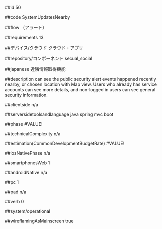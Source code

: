 ##id
50

##code
SystemUpdatesNearby

##flow
（アラート）

##requirements
13

##デバイス/クラウド
クラウド・アプリ

##repository/コンポーネント
secual_social

##japanese
近隣情報取得機能

##description
can see the public security alert events happened recently nearby, or chosen location with Map view. Users who already has service accounts can see more details, and non-logged in users can see general security information.

##clientside
n/a

##serversidetoolsandlanguage
java spring mvc boot

##phase
#VALUE!

##technicalComplexity
n/a

##estimation(CommonDevelopmentBudgetRate)
#VALUE!

##iosNativePhase
n/a

##smartphonesWeb
1

##androidNative
n/a

##pc
1

##pad
n/a

##verb
0

##system/operational


##wireflamingAsMainscreen
true